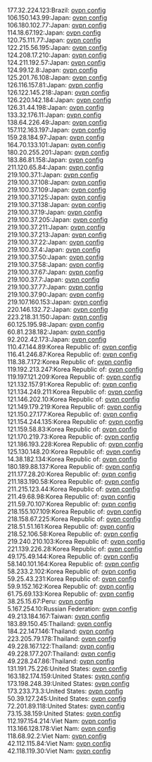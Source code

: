 177.32.224.123:Brazil: [ovpn config](vpn/177_32_224_123.ovpn)  
106.150.143.99:Japan: [ovpn config](vpn/106_150_143_99.ovpn)  
106.180.102.77:Japan: [ovpn config](vpn/106_180_102_77.ovpn)  
114.18.67.192:Japan: [ovpn config](vpn/114_18_67_192.ovpn)  
120.75.111.77:Japan: [ovpn config](vpn/120_75_111_77.ovpn)  
122.215.56.195:Japan: [ovpn config](vpn/122_215_56_195.ovpn)  
124.208.17.210:Japan: [ovpn config](vpn/124_208_17_210.ovpn)  
124.211.192.57:Japan: [ovpn config](vpn/124_211_192_57.ovpn)  
124.99.12.8:Japan: [ovpn config](vpn/124_99_12_8.ovpn)  
125.201.76.108:Japan: [ovpn config](vpn/125_201_76_108.ovpn)  
126.116.157.81:Japan: [ovpn config](vpn/126_116_157_81.ovpn)  
126.122.145.218:Japan: [ovpn config](vpn/126_122_145_218.ovpn)  
126.220.142.184:Japan: [ovpn config](vpn/126_220_142_184.ovpn)  
126.31.44.198:Japan: [ovpn config](vpn/126_31_44_198.ovpn)  
133.32.176.11:Japan: [ovpn config](vpn/133_32_176_11.ovpn)  
138.64.226.49:Japan: [ovpn config](vpn/138_64_226_49.ovpn)  
157.112.163.197:Japan: [ovpn config](vpn/157_112_163_197.ovpn)  
159.28.184.97:Japan: [ovpn config](vpn/159_28_184_97.ovpn)  
164.70.133.101:Japan: [ovpn config](vpn/164_70_133_101.ovpn)  
180.20.255.201:Japan: [ovpn config](vpn/180_20_255_201.ovpn)  
183.86.81.158:Japan: [ovpn config](vpn/183_86_81_158.ovpn)  
211.120.65.84:Japan: [ovpn config](vpn/211_120_65_84.ovpn)  
219.100.37.1:Japan: [ovpn config](vpn/219_100_37_1.ovpn)  
219.100.37.108:Japan: [ovpn config](vpn/219_100_37_108.ovpn)  
219.100.37.109:Japan: [ovpn config](vpn/219_100_37_109.ovpn)  
219.100.37.125:Japan: [ovpn config](vpn/219_100_37_125.ovpn)  
219.100.37.138:Japan: [ovpn config](vpn/219_100_37_138.ovpn)  
219.100.37.19:Japan: [ovpn config](vpn/219_100_37_19.ovpn)  
219.100.37.205:Japan: [ovpn config](vpn/219_100_37_205.ovpn)  
219.100.37.211:Japan: [ovpn config](vpn/219_100_37_211.ovpn)  
219.100.37.213:Japan: [ovpn config](vpn/219_100_37_213.ovpn)  
219.100.37.22:Japan: [ovpn config](vpn/219_100_37_22.ovpn)  
219.100.37.4:Japan: [ovpn config](vpn/219_100_37_4.ovpn)  
219.100.37.50:Japan: [ovpn config](vpn/219_100_37_50.ovpn)  
219.100.37.58:Japan: [ovpn config](vpn/219_100_37_58.ovpn)  
219.100.37.67:Japan: [ovpn config](vpn/219_100_37_67.ovpn)  
219.100.37.7:Japan: [ovpn config](vpn/219_100_37_7.ovpn)  
219.100.37.77:Japan: [ovpn config](vpn/219_100_37_77.ovpn)  
219.100.37.90:Japan: [ovpn config](vpn/219_100_37_90.ovpn)  
219.107.160.153:Japan: [ovpn config](vpn/219_107_160_153.ovpn)  
220.146.132.72:Japan: [ovpn config](vpn/220_146_132_72.ovpn)  
223.218.31.150:Japan: [ovpn config](vpn/223_218_31_150.ovpn)  
60.125.195.98:Japan: [ovpn config](vpn/60_125_195_98.ovpn)  
60.81.238.182:Japan: [ovpn config](vpn/60_81_238_182.ovpn)  
92.202.42.173:Japan: [ovpn config](vpn/92_202_42_173.ovpn)  
110.47.144.89:Korea Republic of: [ovpn config](vpn/110_47_144_89.ovpn)  
116.41.246.87:Korea Republic of: [ovpn config](vpn/116_41_246_87.ovpn)  
118.38.7.172:Korea Republic of: [ovpn config](vpn/118_38_7_172.ovpn)  
119.192.213.247:Korea Republic of: [ovpn config](vpn/119_192_213_247.ovpn)  
119.197.121.209:Korea Republic of: [ovpn config](vpn/119_197_121_209.ovpn)  
121.132.157.91:Korea Republic of: [ovpn config](vpn/121_132_157_91.ovpn)  
121.134.249.211:Korea Republic of: [ovpn config](vpn/121_134_249_211.ovpn)  
121.146.202.10:Korea Republic of: [ovpn config](vpn/121_146_202_10.ovpn)  
121.149.179.219:Korea Republic of: [ovpn config](vpn/121_149_179_219.ovpn)  
121.150.27.177:Korea Republic of: [ovpn config](vpn/121_150_27_177.ovpn)  
121.154.244.135:Korea Republic of: [ovpn config](vpn/121_154_244_135.ovpn)  
121.159.58.83:Korea Republic of: [ovpn config](vpn/121_159_58_83.ovpn)  
121.170.219.73:Korea Republic of: [ovpn config](vpn/121_170_219_73.ovpn)  
121.186.193.228:Korea Republic of: [ovpn config](vpn/121_186_193_228.ovpn)  
125.130.148.20:Korea Republic of: [ovpn config](vpn/125_130_148_20.ovpn)  
14.38.182.134:Korea Republic of: [ovpn config](vpn/14_38_182_134.ovpn)  
180.189.88.137:Korea Republic of: [ovpn config](vpn/180_189_88_137.ovpn)  
211.177.28.20:Korea Republic of: [ovpn config](vpn/211_177_28_20.ovpn)  
211.183.190.58:Korea Republic of: [ovpn config](vpn/211_183_190_58.ovpn)  
211.215.123.44:Korea Republic of: [ovpn config](vpn/211_215_123_44.ovpn)  
211.49.68.98:Korea Republic of: [ovpn config](vpn/211_49_68_98.ovpn)  
211.59.70.107:Korea Republic of: [ovpn config](vpn/211_59_70_107.ovpn)  
218.155.107.109:Korea Republic of: [ovpn config](vpn/218_155_107_109.ovpn)  
218.158.67.225:Korea Republic of: [ovpn config](vpn/218_158_67_225.ovpn)  
218.51.51.161:Korea Republic of: [ovpn config](vpn/218_51_51_161.ovpn)  
218.52.106.58:Korea Republic of: [ovpn config](vpn/218_52_106_58.ovpn)  
219.240.210.103:Korea Republic of: [ovpn config](vpn/219_240_210_103.ovpn)  
221.139.226.28:Korea Republic of: [ovpn config](vpn/221_139_226_28.ovpn)  
49.175.49.144:Korea Republic of: [ovpn config](vpn/49_175_49_144.ovpn)  
58.140.101.164:Korea Republic of: [ovpn config](vpn/58_140_101_164.ovpn)  
58.233.2.102:Korea Republic of: [ovpn config](vpn/58_233_2_102.ovpn)  
59.25.43.231:Korea Republic of: [ovpn config](vpn/59_25_43_231.ovpn)  
59.9.152.162:Korea Republic of: [ovpn config](vpn/59_9_152_162.ovpn)  
61.75.69.133:Korea Republic of: [ovpn config](vpn/61_75_69_133.ovpn)  
38.25.15.67:Peru: [ovpn config](vpn/38_25_15_67.ovpn)  
5.167.254.10:Russian Federation: [ovpn config](vpn/5_167_254_10.ovpn)  
49.213.184.167:Taiwan: [ovpn config](vpn/49_213_184_167.ovpn)  
183.89.150.45:Thailand: [ovpn config](vpn/183_89_150_45.ovpn)  
184.22.147.146:Thailand: [ovpn config](vpn/184_22_147_146.ovpn)  
223.205.79.178:Thailand: [ovpn config](vpn/223_205_79_178.ovpn)  
49.228.167.122:Thailand: [ovpn config](vpn/49_228_167_122.ovpn)  
49.228.177.207:Thailand: [ovpn config](vpn/49_228_177_207.ovpn)  
49.228.247.86:Thailand: [ovpn config](vpn/49_228_247_86.ovpn)  
131.191.75.226:United States: [ovpn config](vpn/131_191_75_226.ovpn)  
163.182.174.159:United States: [ovpn config](vpn/163_182_174_159.ovpn)  
173.198.248.39:United States: [ovpn config](vpn/173_198_248_39.ovpn)  
173.233.73.3:United States: [ovpn config](vpn/173_233_73_3.ovpn)  
50.39.127.245:United States: [ovpn config](vpn/50_39_127_245.ovpn)  
72.201.89.118:United States: [ovpn config](vpn/72_201_89_118.ovpn)  
73.15.38.159:United States: [ovpn config](vpn/73_15_38_159.ovpn)  
112.197.154.214:Viet Nam: [ovpn config](vpn/112_197_154_214.ovpn)  
113.166.128.178:Viet Nam: [ovpn config](vpn/113_166_128_178.ovpn)  
118.68.92.2:Viet Nam: [ovpn config](vpn/118_68_92_2.ovpn)  
42.112.115.84:Viet Nam: [ovpn config](vpn/42_112_115_84.ovpn)  
42.118.119.30:Viet Nam: [ovpn config](vpn/42_118_119_30.ovpn)  
